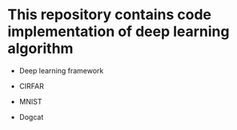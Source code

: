 # This repository contains code implementation of deep learning algorithm

- Deep learning framework

- CIRFAR

- MNIST

- Dogcat
